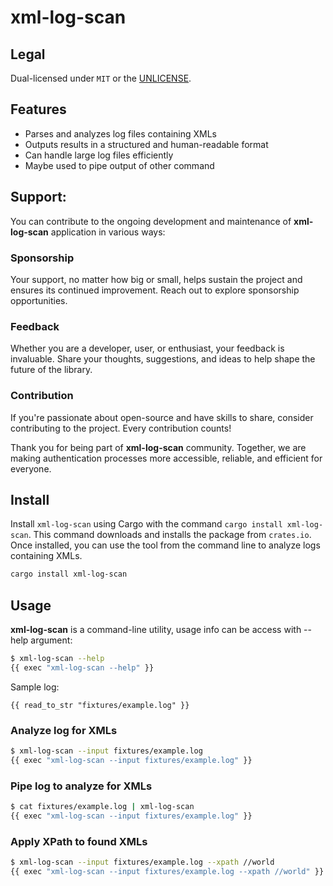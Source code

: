 # xml-log-scan

## Legal

Dual-licensed under `MIT` or the [UNLICENSE](http://unlicense.org/).

## Features

- Parses and analyzes log files containing XMLs
- Outputs results in a structured and human-readable format
- Can handle large log files efficiently
- Maybe used to pipe output of other command

## Support:

You can contribute to the ongoing development and maintenance of **xml-log-scan** application in various ways:

### Sponsorship

Your support, no matter how big or small, helps sustain the project and ensures its continued improvement. Reach out to explore sponsorship opportunities.

### Feedback

Whether you are a developer, user, or enthusiast, your feedback is invaluable. Share your thoughts, suggestions, and ideas to help shape the future of the library.

### Contribution

If you're passionate about open-source and have skills to share, consider contributing to the project. Every contribution counts!

Thank you for being part of **xml-log-scan** community. Together, we are making authentication processes more accessible, reliable, and efficient for everyone.


## Install

Install `xml-log-scan` using Cargo with the command `cargo install xml-log-scan`. This command downloads and installs the package from `crates.io`. Once installed, you can use the tool from the command line to analyze logs containing XMLs.

```sh
cargo install xml-log-scan
```

## Usage

**xml-log-scan** is a command-line utility, usage info can be access with --help argument:

```bash
$ xml-log-scan --help
{{ exec "xml-log-scan --help" }}
```

Sample log:

```
{{ read_to_str "fixtures/example.log" }}
```

### Analyze log for XMLs

```bash
$ xml-log-scan --input fixtures/example.log
{{ exec "xml-log-scan --input fixtures/example.log" }}
```

### Pipe log to analyze for XMLs

```bash
$ cat fixtures/example.log | xml-log-scan
{{ exec "xml-log-scan --input fixtures/example.log" }}
```

### Apply XPath to found XMLs

```bash
$ xml-log-scan --input fixtures/example.log --xpath //world
{{ exec "xml-log-scan --input fixtures/example.log --xpath //world" }}
```
